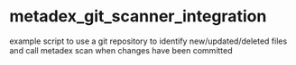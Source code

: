 # metadex_git_scanner_integration
example script to use a git repository to identify new/updated/deleted files and call metadex scan when changes have been committed
